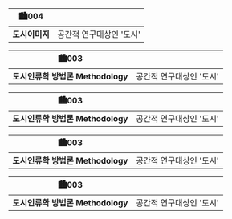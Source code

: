 | 🏙004| |
| :---: | - |
|**도시이미지**|공간적 연구대상인 '도시'

| 🏙003| |
| :---: | - |
|**도시인류학 방법론 Methodology**|공간적 연구대상인 '도시'

| 🏙003| |
| :---: | - |
|**도시인류학 방법론 Methodology**|공간적 연구대상인 '도시'

| 🏙003| |
| :---: | - |
|**도시인류학 방법론 Methodology**|공간적 연구대상인 '도시'

| 🏙003| |
| :---: | - |
|**도시인류학 방법론 Methodology**|공간적 연구대상인 '도시'

